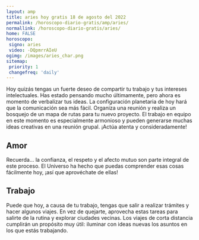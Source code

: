 ```yaml
---
layout: amp
title: aries hoy gratis 18 de agosto del 2022 
permalink: /horoscopo-diario-gratis/amp/aries/
normallink: /horoscopo-diario-gratis/aries/
home: FALSE
horoscopo:
 signo: aries
 video: -DQpmrrAIeU
ogimg: /images/aries_char.png
sitemap:
 priority: 1
 changefreq: 'daily'
---
```



Hoy quizás tengas un fuerte deseo de compartir tu trabajo y tus intereses intelectuales. Has estado pensando mucho últimamente, pero ahora es momento de verbalizar tus ideas. La configuración planetaria de hoy hará que la comunicación sea más fácil. Organiza una reunión y realiza un bosquejo de un mapa de rutas para tu nuevo proyecto. El trabajo en equipo en este momento es especialmente armonioso y pueden generarse muchas ideas creativas en una reunión grupal. ¡Actúa atenta y consideradamente!

## Amor

Recuerda... la confianza, el respeto y el afecto mutuo son parte integral de este proceso. El Universo ha hecho que puedas comprender esas cosas fácilmente hoy, ¡así que aprovéchate de ellas!

## Trabajo

Puede que hoy, a causa de tu trabajo, tengas que salir a realizar trámites y hacer algunos viajes. En vez de quejarte, aprovecha estas tareas para salirte de la rutina y explorar ciudades vecinas. Los viajes de corta distancia cumplirán un propósito muy útil: iluminar con ideas nuevas los asuntos en los que estás trabajando.
